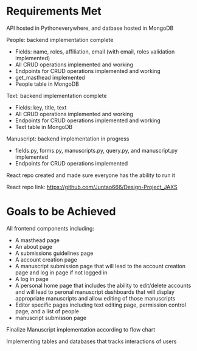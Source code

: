 # Requirements Met

API hosted in Pythoneverywhere, and datbase hosted in MongoDB

People: backend implementation complete
  - Fields: name, roles, affiliation, email (with email, roles validation implemented)
  - All CRUD operations implemented and working
  - Endpoints for CRUD operations implemented and working
  - get_masthead implemented
  - People table in MongoDB

Text: backend implementation complete
  - Fields: key, title, text
  - All CRUD operations implemented and working
  - Endpoints for CRUD operations implemented and working
  - Text table in MongoDB
    
Manuscript: backend implementation in progress
  - fields.py, forms.py, manuscripts.py, query.py, and manuscript.py implemented
  - Endpoints for CRUD operations implemented

React repo created and made sure everyone has the ability to run it

React repo link: https://github.com/Juntao666/Design-Project_JAXS

# Goals to be Achieved

All frontend components including:
- A masthead page
- An about page
- A submissions guidelines page
- A account creation page
- A manuscript submission page that will lead to the account creation page and log in page if not logged in
- A log in page
- A personal home page that includes the ability to edit/delete accounts and will lead to peronal manuscript dashboards that will display appropriate manuscripts and allow editing of those manuscripts
- Editor specific pages including text editing page, permission control page, and a list of people
- manuscript submisson page

Finalize Manuscript implementation according to flow chart

Implementing tables and databases that tracks interactions of users
